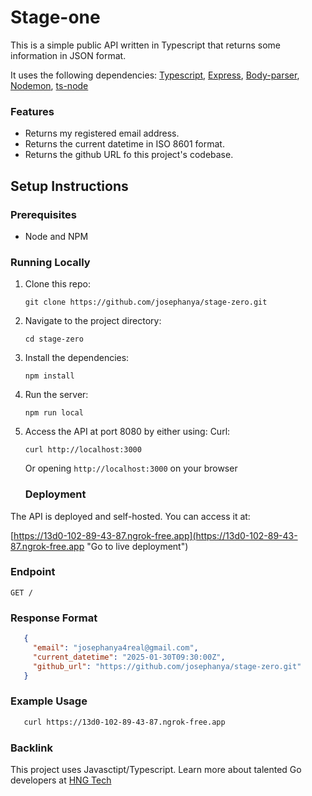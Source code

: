 # Stage-one

This is a simple public API written in Typescript that returns some information in JSON format.

It uses the following dependencies: [Typescript](https://www.npmjs.com/package/typescript "typescript"), [Express](https://www.npmjs.com/package/express "express"), [Body-parser](https://www.npmjs.com/package/body-parser "body-parser"), [Nodemon](https://www.npmjs.com/package/nodemon "nodemon"), [ts-node](https://www.npmjs.com/package/ts-node "ts-node")

### Features

- Returns my registered email address.
- Returns the current datetime in ISO 8601 format.
- Returns the github URL fo this project's codebase.

## Setup Instructions

### Prerequisites

- Node and NPM

### Running Locally

1. Clone this repo:

   ```
   git clone https://github.com/josephanya/stage-zero.git

   ```
2. Navigate to the project directory:

   ```
   cd stage-zero
   ```
3. Install the dependencies:

   ```
   npm install
   ```
3. Run the server:

   ```
   npm run local
   ```
4. Access the API at port 8080 by either using:
   Curl:

   ```
   curl http://localhost:3000
   ```

   Or opening ``http://localhost:3000`` on your browser

   ### Deployment

The API is deployed and self-hosted. You can access it at:

[https://13d0-102-89-43-87.ngrok-free.app](https://13d0-102-89-43-87.ngrok-free.app "Go to live deployment")

### Endpoint

```
GET /
```

### Response Format

```json
   {
     "email": "josephanya4real@gmail.com",
     "current_datetime": "2025-01-30T09:30:00Z",
     "github_url": "https://github.com/josephanya/stage-zero.git"
   }
```

### Example Usage


```bash
   curl https://13d0-102-89-43-87.ngrok-free.app
```

### Backlink

This project uses Javasctipt/Typescript. Learn more about talented Go developers at [HNG Tech](https://hng.tech/hire/javascript-developers "Hire Go devs")